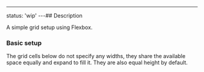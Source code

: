---
status: 'wip'
---## Description

A simple grid setup using Flexbox.

### Basic setup

The grid cells below do not specify any widths, they share the available space equally and expand to fill it. They are also equal height by default.
